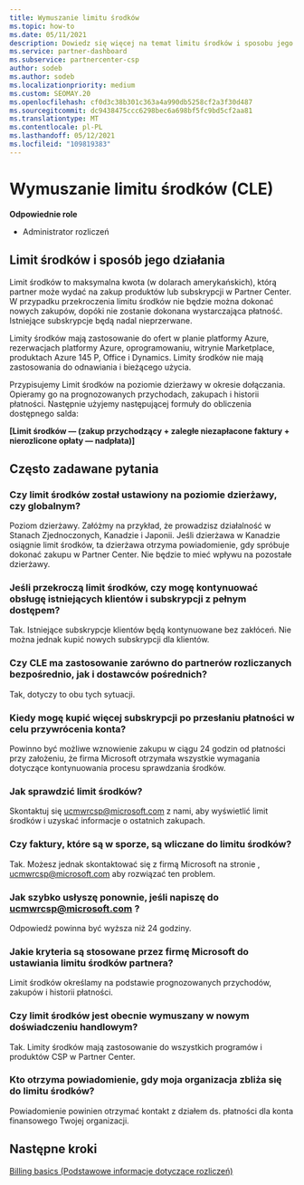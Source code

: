 ```yaml
---
title: Wymuszanie limitu środków
ms.topic: how-to
ms.date: 05/11/2021
description: Dowiedz się więcej na temat limitu środków i sposobu jego obliczania. Zawiera często zadawane pytania.
ms.service: partner-dashboard
ms.subservice: partnercenter-csp
author: sodeb
ms.author: sodeb
ms.localizationpriority: medium
ms.custom: SEOMAY.20
ms.openlocfilehash: cf0d3c38b301c363a4a990db5258cf2a3f30d487
ms.sourcegitcommit: dc9438475ccc6298bec6a698bf5fc9bd5cf2aa81
ms.translationtype: MT
ms.contentlocale: pl-PL
ms.lasthandoff: 05/12/2021
ms.locfileid: "109819383"
---
```

# <a name="credit-limit-enforcement-cle"></a>Wymuszanie limitu środków (CLE)

**Odpowiednie role**

- Administrator rozliczeń

## <a name="your-credit-limit-and-how-it-works"></a>Limit środków i sposób jego działania

Limit środków to maksymalna kwota (w dolarach amerykańskich), którą partner może wydać na zakup produktów lub subskrypcji w Partner Center. W przypadku przekroczenia limitu środków nie będzie można dokonać nowych zakupów, dopóki nie zostanie dokonana wystarczająca płatność. Istniejące subskrypcje będą nadal nieprzerwane.

Limity środków mają zastosowanie do ofert w planie platformy Azure, rezerwacjach platformy Azure, oprogramowaniu, witrynie Marketplace, produktach Azure 145 P, Office i Dynamics. Limity środków nie mają zastosowania do odnawiania i bieżącego użycia.

Przypisujemy Limit środków na poziomie dzierżawy w okresie dołączania. Opieramy go na prognozowanych przychodach, zakupach i historii płatności. Następnie użyjemy następującej formuły do obliczenia dostępnego salda:

**[Limit środków — (zakup przychodzący + zaległe niezapłacone faktury + nierozlicone opłaty — nadpłata)]**

## <a name="frequently-asked-questions"></a>Często zadawane pytania

### <a name="is-my-credit-limit-set-at-the-tenant-or-global-level"></a>Czy limit środków został ustawiony na poziomie dzierżawy, czy globalnym?

Poziom dzierżawy. Załóżmy na przykład, że prowadzisz działalność w Stanach Zjednoczonych, Kanadzie i Japonii. Jeśli dzierżawa w Kanadzie osiągnie limit środków, ta dzierżawa otrzyma powiadomienie, gdy spróbuje dokonać zakupu w Partner Center. Nie będzie to mieć wpływu na pozostałe dzierżawy. 

### <a name="if-i-exceed-my-credit-limit-can-i-continue-servicing-existing-customers-and-subscriptions-with-full-access"></a>Jeśli przekroczą limit środków, czy mogę kontynuować obsługę istniejących klientów i subskrypcji z pełnym dostępem?

Tak. Istniejące subskrypcje klientów będą kontynuowane bez zakłóceń. Nie można jednak kupić nowych subskrypcji dla klientów.

### <a name="does-cle-apply-to-both-direct-bill-partners-and-indirect-providers"></a>Czy CLE ma zastosowanie zarówno do partnerów rozliczanych bezpośrednio, jak i dostawców pośrednich?

Tak, dotyczy to obu tych sytuacji.

### <a name="after-i-submit-my-payment-to-reinstate-my-account-when-can-i-purchase-more-subscriptions"></a>Kiedy mogę kupić więcej subskrypcji po przesłaniu płatności w celu przywrócenia konta? 

Powinno być możliwe wznowienie zakupu w ciągu 24 godzin od płatności przy założeniu, że firma Microsoft otrzymała wszystkie wymagania dotyczące kontynuowania procesu sprawdzania środków.

### <a name="how-can-i-check-my-credit-limit"></a>Jak sprawdzić limit środków?

Skontaktuj się [ucmwrcsp@microsoft.com](mailto:ucmwrcsp@microsoft.com) z nami, aby wyświetlić limit środków i uzyskać informacje o ostatnich zakupach.

### <a name="do-invoices-that-are-in-dispute-count-against-the-credit-limit"></a>Czy faktury, które są w sporze, są wliczane do limitu środków?

Tak. Możesz jednak skontaktować się z firmą Microsoft na stronie , [ucmwrcsp@microsoft.com](mailto:ucmwrcsp@microsoft.com) aby rozwiązać ten problem.

### <a name="how-soon-will-i-hear-back-if-i-write-to-ucmwrcspmicrosoftcom"></a>Jak szybko usłyszę ponownie, jeśli napiszę do ucmwrcsp@microsoft.com ?

Odpowiedź powinna być wyższa niż 24 godziny. 

### <a name="what-criteria-does-microsoft-use-for-setting-a-partners-credit-limit"></a>Jakie kryteria są stosowane przez firmę Microsoft do ustawiania limitu środków partnera?

Limit środków określamy na podstawie prognozowanych przychodów, zakupów i historii płatności.

### <a name="is-the-credit-limit-currently-enforced-on-the-new-commerce-experience"></a>Czy limit środków jest obecnie wymuszany w nowym doświadczeniu handlowym?

Tak. Limity środków mają zastosowanie do wszystkich programów i produktów CSP w Partner Center.

### <a name="who-will-receive-the-notification-when-my-organization-is-nearing-its-credit-limit"></a>Kto otrzyma powiadomienie, gdy moja organizacja zbliża się do limitu środków?

Powiadomienie powinien otrzymać kontakt z działem ds. płatności dla konta finansowego Twojej organizacji.

## <a name="next-steps"></a>Następne kroki

[Billing basics (Podstawowe informacje dotyczące rozliczeń)](./billing-basics.md)
